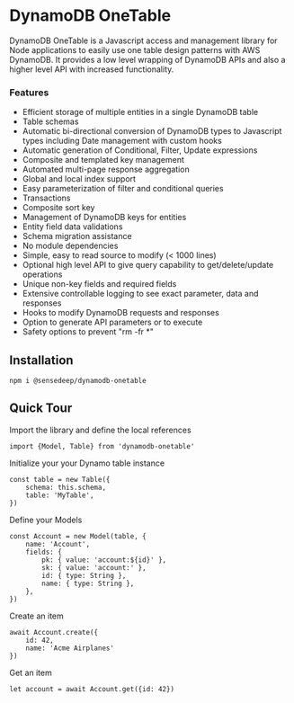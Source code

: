 DynamoDB OneTable
===

DynamoDB OneTable is a Javascript access and management library for Node applications to easily use one table design patterns with AWS DynamoDB. It provides a low level wrapping of DynamoDB APIs and also a higher level API with increased functionality.

### Features

* Efficient storage of multiple entities in a single DynamoDB table
* Table schemas
* Automatic bi-directional conversion of DynamoDB types to Javascript types including Date management with custom hooks
* Automatic generation of Conditional, Filter, Update expressions
* Composite and templated key management
* Automated multi-page response aggregation
* Global and local index support
* Easy parameterization of filter and conditional queries
* Transactions
* Composite sort key
* Management of DynamoDB keys for entities
* Entity field data validations
* Schema migration assistance
* No module dependencies
* Simple, easy to read source to modify (< 1000 lines)
* Optional high level API to give query capability to get/delete/update operations
* Unique non-key fields and required fields
* Extensive controllable logging to see exact parameter, data and responses
* Hooks to modify DynamoDB requests and responses
* Option to generate API parameters or to execute
* Safety options to prevent "rm -fr *"

## Installation

    npm i @sensedeep/dynamodb-onetable

## Quick Tour

Import the library and define the local references

    import {Model, Table} from 'dynamodb-onetable'


Initialize your your Dynamo table instance

    const table = new Table({
        schema: this.schema,
        table: 'MyTable',
    })

Define your Models

    const Account = new Model(table, {
        name: 'Account',
        fields: {
            pk: { value: 'account:${id}' },
            sk: { value: 'account:' },
            id: { type: String },
            name: { type: String },
        },
    })

Create an item

    await Account.create({
        id: 42,
        name: 'Acme Airplanes'
    })

Get an item

    let account = await Account.get({id: 42})
